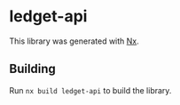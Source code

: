 # ledget-api

This library was generated with [Nx](https://nx.dev).

## Building

Run `nx build ledget-api` to build the library.
